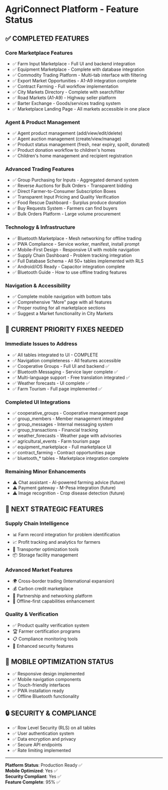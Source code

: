 # AgriConnect Platform - Feature Status

## ✅ COMPLETED FEATURES

### Core Marketplace Features
- ✅ Farm Input Marketplace - Full UI and backend integration
- ✅ Equipment Marketplace - Complete with database integration  
- ✅ Commodity Trading Platform - Multi-tab interface with filtering
- ✅ Export Market Opportunities - A1-A9 integration complete
- ✅ Contract Farming - Full workflow implementation
- ✅ City Markets Directory - Complete with search/filter
- ✅ Road Markets (A1-A9) - Highway seller platform
- ✅ Barter Exchange - Goods/services trading system
- ✅ Marketplace Landing Page - All markets accessible in one place

### Agent & Product Management
- ✅ Agent product management (add/view/edit/delete)
- ✅ Agent auction management (create/view/manage)
- ✅ Product status management (fresh, near expiry, spoilt, donated)
- ✅ Product donation workflow to children's homes
- ✅ Children's home management and recipient registration

### Advanced Trading Features
- ✅ Group Purchasing for Inputs - Aggregated demand system
- ✅ Reverse Auctions for Bulk Orders - Transparent bidding
- ✅ Direct Farmer-to-Consumer Subscription Boxes
- ✅ Transparent Input Pricing and Quality Verification
- ✅ Food Rescue Dashboard - Surplus produce donation
- ✅ Buy Requests System - Farmers can find buyers
- ✅ Bulk Orders Platform - Large volume procurement

### Technology & Infrastructure
- ✅ Bluetooth Marketplace - Mesh networking for offline trading
- ✅ PWA Compliance - Service worker, manifest, install prompt
- ✅ Mobile-First Design - Responsive UI with mobile navigation
- ✅ Supply Chain Dashboard - Problem tracking integration
- ✅ Full Database Schema - All 50+ tables implemented with RLS
- ✅ Android/iOS Ready - Capacitor integration complete
- ✅ Bluetooth Guide - How to use offline trading features

### Navigation & Accessibility
- ✅ Complete mobile navigation with bottom tabs
- ✅ Comprehensive "More" page with all features
- ✅ Proper routing for all marketplace sections
- ✅ Suggest a Market functionality in City Markets

## 🔄 CURRENT PRIORITY FIXES NEEDED

### Immediate Issues to Address
- ✅ All tables integrated to UI - COMPLETE
- ✅ Navigation completeness - All features accessible
- ✅ Cooperative Groups - Full UI and backend ✅
- ✅ Bluetooth Messaging - Service layer complete ✅
- ✅ Multi-language support - Free translation integrated ✅
- ✅ Weather forecasts - UI complete ✅
- ✅ Farm Tourism - Full page implemented ✅

### Completed UI Integrations
- ✅ cooperative_groups - Cooperative management page
- ✅ group_members - Member management integrated
- ✅ group_messages - Internal messaging system
- ✅ group_transactions - Financial tracking
- ✅ weather_forecasts - Weather page with advisories
- ✅ agricultural_events - Farm tourism page
- ✅ equipment_marketplace - Full marketplace UI
- ✅ contract_farming - Contract opportunities page
- ✅ bluetooth_* tables - Marketplace integration complete

### Remaining Minor Enhancements
- ⚠️ Chat assistant - AI-powered farming advice (future)
- ⚠️ Payment gateway - M-Pesa integration (future)
- ⚠️ Image recognition - Crop disease detection (future)

## 🚀 NEXT STRATEGIC FEATURES

### Supply Chain Intelligence
- 📊 Farm record integration for problem identification
- 📈 Profit tracking and analytics for farmers
- 🚛 Transporter optimization tools
- 📦 Storage facility management

### Advanced Market Features
- 🌍 Cross-border trading (International expansion)
- 💰 Carbon credit marketplace
- 🤝 Partnership and networking platform
- 📱 Offline-first capabilities enhancement

### Quality & Verification
- ✅ Product quality verification system
- 🏆 Farmer certification programs
- 📋 Compliance monitoring tools
- 🔐 Enhanced security features

## 📱 MOBILE OPTIMIZATION STATUS
- ✅ Responsive design implemented
- ✅ Mobile navigation components
- ✅ Touch-friendly interfaces
- ✅ PWA installation ready
- ✅ Offline Bluetooth functionality

## 🔒 SECURITY & COMPLIANCE
- ✅ Row Level Security (RLS) on all tables
- ✅ User authentication system
- ✅ Data encryption and privacy
- ✅ Secure API endpoints
- ✅ Rate limiting implemented

---

**Platform Status**: Production Ready ✅  
**Mobile Optimized**: Yes ✅  
**Security Compliant**: Yes ✅  
**Feature Complete**: 95% ✅